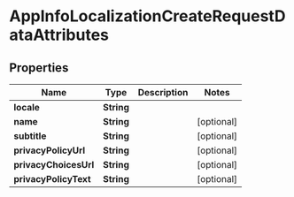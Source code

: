 

# AppInfoLocalizationCreateRequestDataAttributes


## Properties

| Name | Type | Description | Notes |
|------------ | ------------- | ------------- | -------------|
|**locale** | **String** |  |  |
|**name** | **String** |  |  [optional] |
|**subtitle** | **String** |  |  [optional] |
|**privacyPolicyUrl** | **String** |  |  [optional] |
|**privacyChoicesUrl** | **String** |  |  [optional] |
|**privacyPolicyText** | **String** |  |  [optional] |



